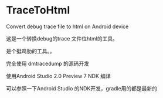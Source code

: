 # TraceToHtml
Convert debug trace file to html on Android device

这是一个转换debug的trace 文件位html的工具。

是个挺鸡肋的工具。。
 
完全使用 dmtracedump 的源码开发

使用Android Studio 2.0  Preview 7 NDK 编译

可以参照一下Android Studio 的NDK开发，gradle用的都是最新的

